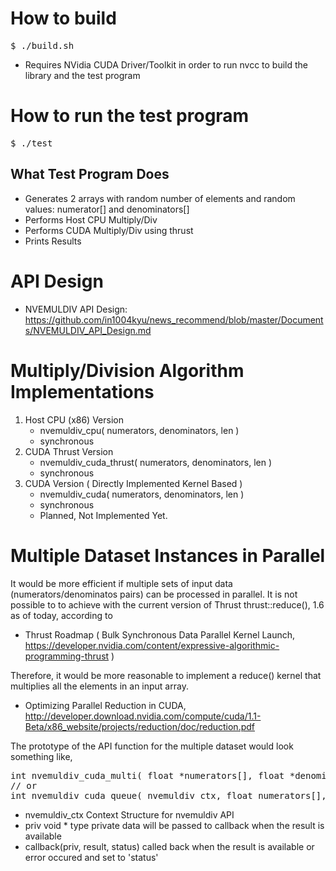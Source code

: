 How to build
===========
<pre>
$ ./build.sh
</pre>
- Requires NVidia CUDA Driver/Toolkit in order to run nvcc to build the library and the test program

How to run the test program
===========================
<pre>
$ ./test
</pre>

What Test Program Does
----------------------
- Generates 2 arrays with random number of elements and random values: numerator[] and denominators[]
- Performs Host CPU Multiply/Div
- Performs CUDA Multiply/Div using thrust
- Prints Results

API Design
==========
- NVEMULDIV API Design: https://github.com/in1004kyu/news_recommend/blob/master/Documents/NVEMULDIV_API_Design.md

Multiply/Division Algorithm Implementations
======================================
1. Host CPU (x86) Version
    - nvemuldiv_cpu( numerators, denominators, len )
    - synchronous
2. CUDA Thrust Version
    - nvemuldiv_cuda_thrust( numerators, denominators, len )
    - synchronous
3. CUDA Version ( Directly Implemented Kernel Based )
    - nvemuldiv_cuda( numerators, denominators, len )
    - synchronous
    - Planned, Not Implemented Yet.

Multiple Dataset Instances in Parallel
======================================
It would be more efficient if multiple sets of input data (numerators/denominatos pairs) can be processed in parallel.
It is not possible to to achieve with the current version of Thrust thrust::reduce(), 1.6 as of today, according to 
- Thrust Roadmap ( Bulk Synchronous Data Parallel Kernel Launch, https://developer.nvidia.com/content/expressive-algorithmic-programming-thrust )

Therefore, it would be more reasonable to implement a reduce() kernel that multiplies all the elements in an input array.
- Optimizing Parallel Reduction in CUDA, http://developer.download.nvidia.com/compute/cuda/1.1-Beta/x86_website/projects/reduction/doc/reduction.pdf

The prototype of the API function for the multiple dataset would look something like,
<pre>
int nvemuldiv_cuda_multi( float *numerators[], float *denominators[], int len[] );
// or
int nvemuldiv_cuda_queue( nvemuldiv_ctx, float numerators[], float denominators[], int len, priv, callback );
</pre>
- nvemuldiv_ctx Context Structure for nvemuldiv API
- priv void * type private data will be passed to callback when the result is available
- callback(priv, result, status) called back when the result is available or error occured and set to 'status'
